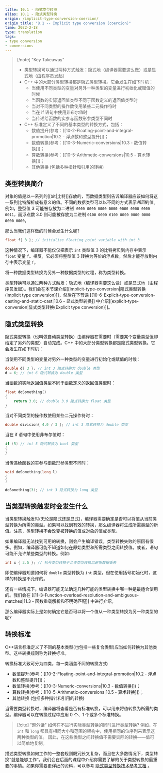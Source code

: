 ```yaml
---
title: 10.1 - 隐式类型转换
alias: 10.1 - 隐式类型转换
origin: /implicit-type-conversion-coercion/
origin_title: "8.1 -- Implicit type conversion (coercion)"
time: 2022-2-18
type: translation
tags:
- type conversion
- conversions
---
```


> [!note] "Key Takeaway"
> - 类型转换可以通过两种方式触发：隐式地（编译器需要这么做）或是显式地（由程序员发起）
> - C++ 中的大部分类型转换都是隐式类型转换。它会发生在如下时机：
>   - 当使用不同类型的变量对另外一种类型的变量进行初始化或赋值的时候
>   - 当函数的实际返回值类型不同于函数定义的返回值类型时
>   - 当对不同类型的操作数使用某些二元操作符时
>   - 当在 if 语句中使用非布尔值时
>   - 当传递给函数的实参与函数形参类型不同时
> - C++ 标准定义了不同的基本类型的转换方式，包括：
>   - 数值提升(参考：[[10-2-Floating-point-and-integral-promotion|10.2 - 浮点数和整型提升]])；
>   - 数值转换(参考：[[10-3-Numeric-conversions|10.3 - 数值转换]])；
>   - 算数转换(参考：[[10-5-Arithmetic-conversions|10.5 - 算术转换]])；
>   - 其他转换 (包括多种指针和引用的转换)


## 类型转换简介

对象的值是以一系列的[[bit|比特]]存放的，而数据类型则告诉编译器应该如何将这一系列比特解析成有意义的值。不同的数据类型可以以不同的方式表示*相同*的值。例如，整型值 3 可能被存放为二进制  `0000 0000 0000 0000 0000 0000 0000 0011`，而浮点数 3.0 则可能被存放为二进制 `0100 0000 0100 0000 0000 0000 0000 0000`。

那么当我们这样做的时候会发生什么呢?

```cpp
float f{ 3 }; // initialize floating point variable with int 3
```

这种情况下，编译器不能仅仅把表示 `int` 类型值 3 的比特拷贝到内存中表示 `float` 变量 `f`。相反，它必须将整型值 3 转换为等价的浮点数，然后才能存放到内存中表示变量 `f`。

将一种数据类型转换为另外一种数据类型的过程，称为类型转换。

类型转换可以通过两种方式触发：隐式地（编译器需要这么做）或是显式地（由程序员发起）。我们会在本节课介绍[[implicit-type-conversion|隐式类型转换(implicit type conversion)]]，然后在下节课 [[10-6-Explicit-type-conversion-casting-and-static-cast|10.6 - 显式类型转换]] 中介绍[[explicit-type-conversion|显式类型转换(Explicit type conversion)]]。

## 隐式类型转换

隐式类型转换（也叫做自动类型转换）由编译器在需要时（需要某个变量类型但却给定了另外的类型）自动完成。C++ 中的大部分类型转换都是隐式类型转换。它会发生在如下时机：

当使用不同类型的变量对另外一种类型的变量进行初始化或赋值的时候：

```cpp
double d{ 3 }; // int 3 隐式转换为 double 类型
d = 6; // int 6 隐式转换为 double 类型
```

当函数的实际返回值类型不同于函数定义的返回值类型时：

```cpp
float doSomething()
{
    return 3.0; // double 3.0 隐式转换为 float 类型
}
```

当对不同类型的操作数使用某些二元操作符时：

```cpp
double division{ 4.0 / 3 }; // int 3 隐式转换为 double 类型
```

当在 if 语句中使用非布尔值时：

```cpp
if (5) // int 5 隐式转换为 bool 类型
{
}
```

当传递给函数的实参与函数形参类型不同时：

```cpp
void doSomething(long l)
{
}

doSomething(3); // int 3 隐式转换为 long 类型
```

## 当类型转换触发时会发生什么

当类型转换触发时(无论是隐式还是显式)，编译器需要确定是否可以将值从当前类型转换为所需的类型。如果可以找到有效的转换，那么编译器将生成所需类型的新值。注意，类型转换不会改变被转换的值或对象的值或类型。

如果编译器无法找到可用的转换，则会产生编译错误。类型转换失败的原因有很多。例如，编译器可能不知道如何在原始类型和所需类型之间转换值。或者，语句可能不允许某些类型的转换。例如:

```cpp
int x { 3.5 }; // 括号类型转换不允许类型转换以避免数据丢失
```

即使编译器知道如何将 `double` 类型转换为 `int` 类型，但在使用括号初始化时，这样的转换是不允许的。

还有一些情况下，编译器可能无法确定几种可能的类型转换中哪一种是最适合使用的。我们会在 [[11-3-Function-overload-resolution-and-ambiguous-matches|11.3 - 函数重载解析和不明确匹配]] 中进行介绍。

那么编译器实际上是如何确定它是否可以将一个值从一种类型转换为另一种类型的呢?

## 转换标准

C++语言标准定义了不同的基本类型(也包括一些复合类型)应当如何转换为其他类型。这些转换规则称为转换标准。

转换标准大致可分为四类，每一类涵盖不同的转换方式:

- 数值提升(参考：[[10-2-Floating-point-and-integral-promotion|10.2 - 浮点数和整型提升]])；
- 数值转换(参考：[[10-3-Numeric-conversions|10.3 - 数值转换]])；
- 算数转换(参考：[[10-5-Arithmetic-conversions|10.5 - 算术转换]])；
- 其他转换 (包括多种指针和引用的转换)

当需要类型转换时，编译器将查看是否有标准转换，可以用来将值转换为所需的类型。编译器可以在转换过程中应用 0 个、1 个或多个标准转换。

> [!cite] "题外话"
> 如何在不进行实际类型转换的同时进行类型转换? 例如，在 `int` 和 `long` 都具有相同大小和范围的架构中，使用相同的位序列来表示这两种类型的值。 因此，在这些类型之间转换值不需要实际的转换——值可以简单地复制。

描述类型转换如何工作的一整套规则既冗长又复杂，而且在大多数情况下，类型转换”就是能够工作“。我们会在后面的课程中介绍你需要了解的关于类型转换的最重要的事情。如果你需要更详细的资料，可以参考 [隐式类型转换技术参考文档](https://en.cppreference.com/w/cpp/language/implicit_conversion) 。
